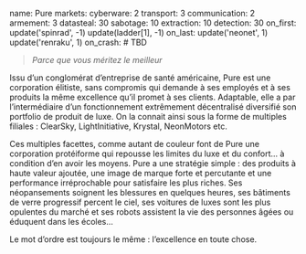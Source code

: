 name: Pure
markets:
    cyberware: 2
    transport: 3
    communication: 2
    armement: 3
datasteal: 30
sabotage: 10
extraction: 10
detection: 30
on_first:
    update('spinrad', -1)
    update(ladder[1], -1)
on_last:
    update('neonet', 1)
    update('renraku', 1)
on_crash:
    # TBD

> *Parce que vous méritez le meilleur*

Issu d’un conglomérat d’entreprise de santé américaine, Pure est une corporation élitiste, sans compromis qui demande à ses employés et à ses produits la même excellence qu’il promet à ses clients. Adaptable, elle a par l’intermédiaire d’un fonctionnement extrêmement décentralisé diversifié son portfolio de produit de luxe. On la connait ainsi sous la forme de multiples filiales : ClearSky, LightInitiative, Krystal, NeonMotors etc. 


Ces multiples facettes, comme autant de couleur font de Pure une corporation protéiforme qui repousse les limites du luxe et du confort… à condition d’en avoir les moyens. Pure a une stratégie simple : des produits à haute valeur ajoutée, une image de marque forte et percutante et une performance irréprochable pour satisfaire les plus riches. Ses néopansements soignent les blessures en quelques heures, ses bâtiments de verre progressif percent le ciel, ses voitures de luxes sont les plus opulentes du marché et ses robots assistent la vie des personnes âgées ou éduquent dans les écoles… 


Le mot d’ordre est toujours le même : l’excellence en toute chose.
